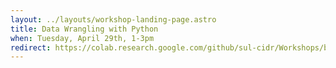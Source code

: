 ```yaml
---
layout: ../layouts/workshop-landing-page.astro
title: Data Wrangling with Python
when: Tuesday, April 29th, 1-3pm
redirect: https://colab.research.google.com/github/sul-cidr/Workshops/blob/pandas-2025/Data_Manipulation_with_Python/Data%20Manipulation%20with%20Python%20and%20Pandas.ipynb
---
```

